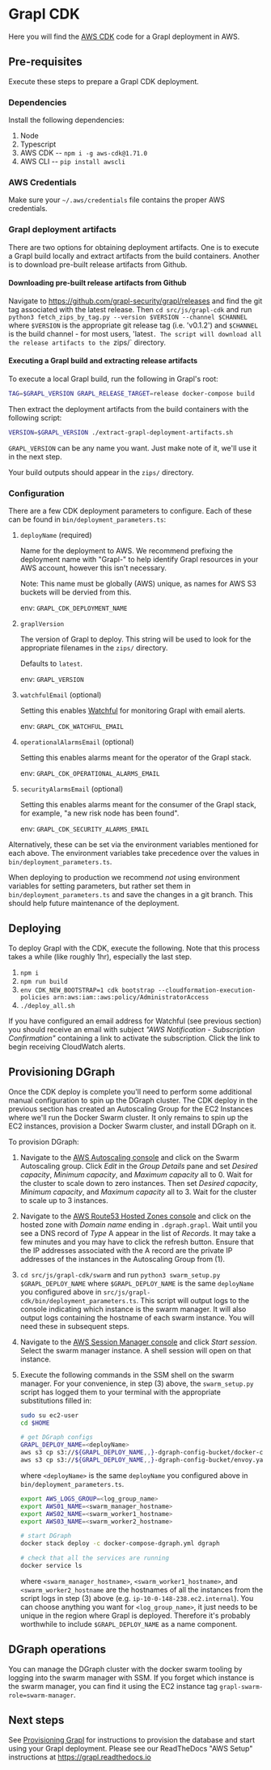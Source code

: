# Grapl CDK

Here you will find the [AWS CDK](https://aws.amazon.com/cdk/) code for
a Grapl deployment in AWS.

## Pre-requisites

Execute these steps to prepare a Grapl CDK deployment.

### Dependencies

Install the following dependencies:

1. Node
2. Typescript
3. AWS CDK -- `npm i -g aws-cdk@1.71.0`
4. AWS CLI -- `pip install awscli`

### AWS Credentials

Make sure your `~/.aws/credentials` file contains the proper AWS
credentials.

### Grapl deployment artifacts

There are two options for obtaining deployment artifacts. One is to
execute a Grapl build locally and extract artifacts from the build
containers. Another is to download pre-built release artifacts from
Github.

#### Downloading pre-built release artifacts from Github

Navigate to https://github.com/grapl-security/grapl/releases and find
the git tag associated with the latest release. Then `cd
src/js/grapl-cdk` and run 
`python3 fetch_zips_by_tag.py --version $VERSION --channel $CHANNEL`
where `$VERSION` is the appropriate git release tag (i.e. 'v0.1.2') 
and `$CHANNEL` is the build channel - for most users, 'latest`.
The script will download all the release artifacts to the `zips/` directory.

#### Executing a Grapl build and extracting release artifacts

To execute a local Grapl build, run the following in Grapl's root:

```bash
TAG=$GRAPL_VERSION GRAPL_RELEASE_TARGET=release docker-compose build
```

Then extract the deployment artifacts from the build containers with
the following script:

```bash
VERSION=$GRAPL_VERSION ./extract-grapl-deployment-artifacts.sh
```

`GRAPL_VERSION` can be any name you want. Just make note of it, we'll
use it in the next step.

Your build outputs should appear in the `zips/` directory.

### Configuration

There are a few CDK deployment parameters to configure. Each of these
can be found in `bin/deployment_parameters.ts`:

1. `deployName` (required)

    Name for the deployment to AWS. We recommend prefixing the
    deployment name with "Grapl-" to help identify Grapl resources in
    your AWS account, however this isn't necessary.

    Note: This name must be globally (AWS) unique, as names for AWS S3
    buckets will be dervied from this.

    env: `GRAPL_CDK_DEPLOYMENT_NAME`

2. `graplVersion`

    The version of Grapl to deploy. This string will be used to look
    for the appropriate filenames in the `zips/` directory.

    Defaults to `latest`.

    env: `GRAPL_VERSION`

3. `watchfulEmail` (optional)

    Setting this enables [Watchful](https://github.com/eladb/cdk-watchful) for
    monitoring Grapl with email alerts.

    env: `GRAPL_CDK_WATCHFUL_EMAIL`

4. `operationalAlarmsEmail` (optional)

    Setting this enables alarms meant for the operator of the Grapl stack.

    env: `GRAPL_CDK_OPERATIONAL_ALARMS_EMAIL`

5. `securityAlarmsEmail` (optional)

    Setting this enables alarms meant for the consumer of the Grapl
    stack, for example, "a new risk node has been found".

    env: `GRAPL_CDK_SECURITY_ALARMS_EMAIL`

Alternatively, these can be set via the environment variables
mentioned for each above. The environment variables take precedence
over the values in `bin/deployment_parameters.ts`.

When deploying to production we recommend *not* using environment
variables for setting parameters, but rather set them in
`bin/deployment_parameters.ts` and save the changes in a git
branch. This should help future maintenance of the deployment.

## Deploying

To deploy Grapl with the CDK, execute the following. Note that this
process takes a while (like roughly 1hr), especially the last step.

1. `npm i`
2. `npm run build`
3. `env CDK_NEW_BOOTSTRAP=1 cdk bootstrap --cloudformation-execution-policies arn:aws:iam::aws:policy/AdministratorAccess`
4. `./deploy_all.sh`

If you have configured an email address for Watchful (see previous
section) you should receive an email with subject *"AWS Notification -
Subscription Confirmation"* containing a link to activate the
subscription. Click the link to begin receiving CloudWatch alerts.

## Provisioning DGraph

Once the CDK deploy is complete you'll need to perform some additional
manual configuration to spin up the DGraph cluster. The CDK deploy in
the previous section has created an Autoscaling Group for the EC2
Instances where we'll run the Docker Swarm cluster. It only remains to
spin up the EC2 instances, provision a Docker Swarm cluster, and
install DGraph on it.

To provision DGraph:

1. Navigate to the [AWS Autoscaling
   console](https://console.aws.amazon.com/ec2autoscaling) and click
   on the Swarm Autoscaling group. Click *Edit* in the *Group Details*
   pane and set *Desired capacity*, *Minimum capacity*, and *Maximum
   capacity* all to 0. Wait for the cluster to scale down to zero
   instances. Then set *Desired capacity*, *Minimum capacity*, and
   *Maximum capacity* all to 3. Wait for the cluster to scale up to 3
   instances.

2. Navigate to the [AWS Route53 Hosted Zones
   console](https://console.aws.amazon.com/route53/v2/hostedzones) and
   click on the hosted zone with *Domain name* ending in
   `.dgraph.grapl`. Wait until you see a DNS record of *Type* A appear
   in the list of *Records*. It may take a few minutes and you may
   have to click the refresh button. Ensure that the IP addresses
   associated with the A record are the private IP addresses of the
   instances in the Autoscaling Group from (1).

3. `cd src/js/grapl-cdk/swarm` and run `python3 swarm_setup.py
   $GRAPL_DEPLOY_NAME` where `$GRAPL_DEPLOY_NAME` is the same
   `deployName` you configured above in
   `src/js/grapl-cdk/bin/deployment_parameters.ts`. This script will
   output logs to the console indicating which instance is the swarm
   manager. It will also output logs containing the hostname of each
   swarm instance.  You will need these in subsequent steps.

4. Navigate to the [AWS Session Manager
   console](https://console.aws.amazon.com/systems-manager/session-manager)
   and click *Start session*. Select the swarm manager instance. A
   shell session will open on that instance.

5. Execute the following commands in the SSM shell on the swarm
   manager. For your convenience, in step (3) above, the
   `swarm_setup.py` script has logged them to your terminal with the
   appropriate substitutions filled in:
   ```bash
   sudo su ec2-user
   cd $HOME

   # get DGraph configs
   GRAPL_DEPLOY_NAME=<deployName>
   aws s3 cp s3://${GRAPL_DEPLOY_NAME,,}-dgraph-config-bucket/docker-compose-dgraph.yml .
   aws s3 cp s3://${GRAPL_DEPLOY_NAME,,}-dgraph-config-bucket/envoy.yaml .
   ```
   where `<deployName>` is the same `deployName` you configured above
   in `bin/deployment_parameters.ts`.
   ``` bash
   export AWS_LOGS_GROUP=<log_group_name>
   export AWS01_NAME=<swarm_manager_hostname>
   export AWS02_NAME=<swarm_worker1_hostname>
   export AWS03_NAME=<swarm_worker2_hostname>

   # start DGraph
   docker stack deploy -c docker-compose-dgraph.yml dgraph

   # check that all the services are running
   docker service ls
   ```

   where `<swarm_manager_hostname>`, `<swarm_worker1_hostname>`, and
   `<swarm_worker2_hostname` are the hostnames of all the instances
   from the script logs in step (3) above
   (e.g. `ip-10-0-148-238.ec2.internal`). You can choose anything you
   want for `<log_group_name>`, it just needs to be unique in the
   region where Grapl is deployed. Therefore it's probably worthwhile
   to include `$GRAPL_DEPLOY_NAME` as a name component.

## DGraph operations

You can manage the DGraph cluster with the docker swarm tooling by
logging into the swarm manager with SSM. If you forget which instance
is the swarm manager, you can find it using the EC2 instance tag
`grapl-swarm-role=swarm-manager`.

## Next steps

See [Provisioning
Grapl](https://grapl.readthedocs.io/en/latest/setup/aws.html#provisioning-grapl)
for instructions to provision the database and start using your Grapl
deployment.
Please see our ReadTheDocs "AWS Setup" instructions at https://grapl.readthedocs.io
